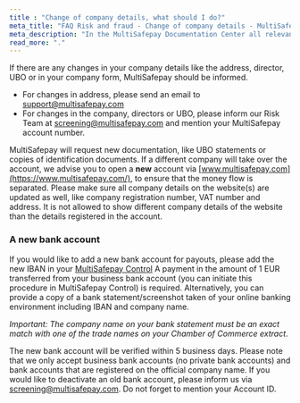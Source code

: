```yaml
---
title : "Change of company details, what should I do?"
meta_title: "FAQ Risk and fraud - Change of company details - MultiSafepay Support"
meta_description: "In the MultiSafepay Documentation Center all relevant information regarding our Plugins and API. As well as Support pages for Payment Method, Tools and General Questions. You can also find the contact details of our Support Team and Integration Team."
read_more: "."
---
```

If there are any changes in your company details like the address, director, UBO or in your company form, MultiSafepay should be informed. 

* For changes in address, please send an email to <support@multisafepay.com>
* For changes in the company, directors or UBO, please inform our Risk Team at <screening@multisafepay.com> and mention your MultiSafepay account number. 

MultiSafepay will request new documentation, like UBO statements or copies of identification documents. 
If a different company will take over the account, we advise you to open a **new** account via [www.multisafepay.com](https://www.multisafepay.com/), to ensure that the money flow is separated. Please make sure all company details on the website(s) are updated as well, like company registration number, VAT number and address. It is not allowed to show different company details of the website than the details registered in the account.

### A new bank account
If you would like to add a new bank account for payouts, please add the new IBAN in your [MultiSafepay Control](https://merchant.multisafepay.com/) A payment in the amount of 1 EUR transferred from your business bank account (you can initiate this procedure in MultiSafepay Control) is required. Alternatively, you can provide a copy of a bank statement/screenshot taken of your online banking environment including IBAN and company name. 

_Important: The company name on your bank statement must be an exact match with one of the trade names on your Chamber of Commerce extract_.

The new bank account will be verified within 5 business days. Please note that we only accept business bank accounts (no private bank accounts) and bank accounts that are registered on the official company name. If you would like to deactivate an old bank account, please inform us via <screening@multisafepay.com>. 
Do not forget to mention your Account ID. 

















